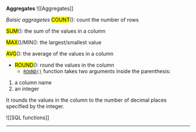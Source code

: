 **Aggregates**
![[Aggregates]]


*Baisic aggragetes*
<mark class="hltr-pink">COUNT</mark>(): count the number of rows

<mark class="hltr-pink">SUM</mark>(): the sum of the values in a column

<mark class="hltr-pink">MAX</mark>()/MIN(): the largest/smallest value

<mark class="hltr-pink">AVG</mark>(): the average of the values in a column

- <mark class="hltr-pink">ROUND</mark>(): round the values in the column
  - [`ROUND()`](https://www.codecademy.com/resources/docs/sql/commands/round?page_ref=catalog) function takes two arguments inside the parenthesis:

1.  a column name
2.  an integer

It rounds the values in the column to the number of decimal places specified by the integer.  

![[SQL functions]]

---


